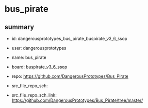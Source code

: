 # bus_pirate
 
## summary 
* id: dangerousprototypes_bus_pirate_buspirate_v3_6_ssop
* user: dangerousprototypes
* name: bus_pirate
* board: buspirate_v3_6_ssop
* repo: https://github.com/DangerousPrototypes/Bus_Pirate



* src_file_repo_sch: 
* src_file_repo_sch_link: https://github.com/DangerousPrototypes/Bus_Pirate/tree/master/






